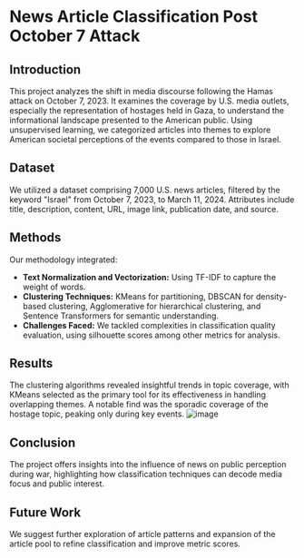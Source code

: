 # News Article Classification Post October 7 Attack

## Introduction
This project analyzes the shift in media discourse following the Hamas attack on October 7, 2023. It examines the coverage by U.S. media outlets, especially the representation of hostages held in Gaza, to understand the informational landscape presented to the American public. Using unsupervised learning, we categorized articles into themes to explore American societal perceptions of the events compared to those in Israel.

## Dataset
We utilized a dataset comprising 7,000 U.S. news articles, filtered by the keyword "Israel" from October 7, 2023, to March 11, 2024. Attributes include title, description, content, URL, image link, publication date, and source.

## Methods
Our methodology integrated:
- **Text Normalization and Vectorization:** Using TF-IDF to capture the weight of words.
- **Clustering Techniques:** KMeans for partitioning, DBSCAN for density-based clustering, Agglomerative for hierarchical clustering, and Sentence Transformers for semantic understanding.
- **Challenges Faced:** We tackled complexities in classification quality evaluation, using silhouette scores among other metrics for analysis.

## Results
The clustering algorithms revealed insightful trends in topic coverage, with KMeans selected as the primary tool for its effectiveness in handling overlapping themes. A notable find was the sporadic coverage of the hostage topic, peaking only during key events.
![image](https://github.com/aviya-gmara/News-Classification-Project-/assets/82819879/fe00c693-834b-47f9-86cc-fd710c22018d)

## Conclusion
The project offers insights into the influence of news on public perception during war, highlighting how classification techniques can decode media focus and public interest.

## Future Work
We suggest further exploration of article patterns and expansion of the article pool to refine classification and improve metric scores.
